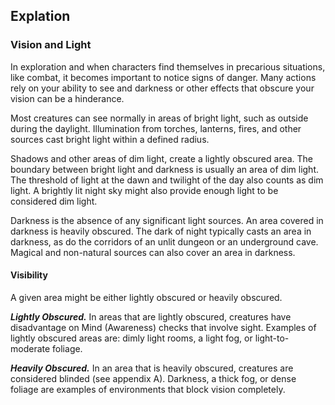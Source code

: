 ## Explation

### Vision and Light
In exploration and when characters find themselves in precarious situations,
like combat, it becomes important to notice signs of danger. Many actions rely
on your ability to see and darkness or other effects that obscure your vision
can be a hinderance.

Most creatures can see normally in areas of bright light, such as outside during
the daylight. Illumination from torches, lanterns, fires, and other sources cast
bright light within a defined radius.

Shadows and other areas of dim light, create a lightly obscured area. The
boundary between bright light and darkness is usually an area of dim light. The
threshold of light at the dawn and twilight of the day also counts as dim light.
A brightly lit night sky might also provide enough light to be considered dim
light.

Darkness is the absence of any significant light sources. An area covered in
darkness is heavily obscured. The dark of night typically casts an area in
darkness, as do the corridors of an unlit dungeon or an underground cave.
Magical and non-natural sources can also cover an area in darkness.

#### Visibility
A given area might be either lightly obscured or heavily obscured.

___Lightly Obscured.___ In areas that are lightly obscured, creatures have
disadvantage on Mind (Awareness) checks that involve sight. Examples of lightly
obscured areas are: dimly light rooms, a light fog, or light-to-moderate
foliage.

___Heavily Obscured.___ In an area that is heavily obscured, creatures are
considered blinded (see appendix A). Darkness, a thick fog, or dense foliage are
examples of environments that block vision completely.
